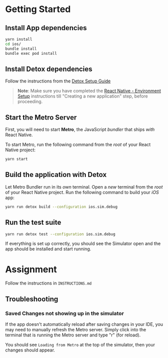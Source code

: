 # Getting Started

## Install App dependencies

```bash
yarn install
cd ios/
bundle install
bundle exec pod install
```

## Install Detox dependencies

Follow the instructions from the [Detox Setup Guide](https://wix.github.io/Detox/docs/introduction/getting-started#detox-prerequisites)

> **Note**: Make sure you have completed the [React Native - Environment Setup](https://reactnative.dev/docs/environment-setup) instructions till "Creating a new application" step, before proceeding.

## Start the Metro Server

First, you will need to start **Metro**, the JavaScript _bundler_ that ships _with_ React Native.

To start Metro, run the following command from the _root_ of your React Native project:

```bash
yarn start
```

## Build the application with Detox

Let Metro Bundler run in its _own_ terminal. Open a _new_ terminal from the _root_ of your React Native project. Run the following command to build your _iOS_ app:

```bash
yarn run detox build --configuration ios.sim.debug
```

## Run the test suite

```bash
yarn run detox test --configuration ios.sim.debug
```

If everything is set up correctly, you should see the Simulator open and the app should be installed and start running.

# Assignment

Follow the instructions in `INSTRUCTIONS.md`

## Troubleshooting

### Saved Changes not showing up in the simulator

If the app doesn't automatically reload after saving changes in your IDE, you may need to manually refresh the Metro server. Simply click into the terminal that is running the Metro server and type "r" (for reload).

You should see `Loading from Metro` at the top of the simulator, then your changes should appear.
